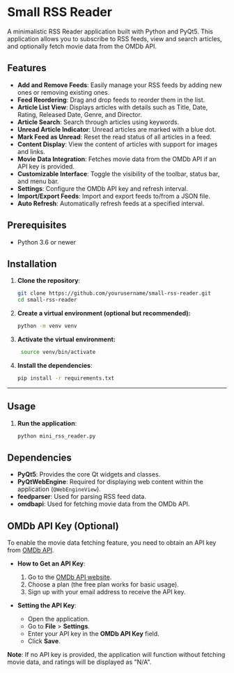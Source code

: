 # Small RSS Reader

A minimalistic RSS Reader application built with Python and PyQt5. This application allows you to subscribe to RSS feeds, view and search articles, and optionally fetch movie data from the OMDb API.

## Features

- **Add and Remove Feeds**: Easily manage your RSS feeds by adding new ones or removing existing ones.
- **Feed Reordering**: Drag and drop feeds to reorder them in the list.
- **Article List View**: Displays articles with details such as Title, Date, Rating, Released Date, Genre, and Director.
- **Article Search**: Search through articles using keywords.
- **Unread Article Indicator**: Unread articles are marked with a blue dot.
- **Mark Feed as Unread**: Reset the read status of all articles in a feed.
- **Content Display**: View the content of articles with support for images and links.
- **Movie Data Integration**: Fetches movie data from the OMDb API if an API key is provided.
- **Customizable Interface**: Toggle the visibility of the toolbar, status bar, and menu bar.
- **Settings**: Configure the OMDb API key and refresh interval.
- **Import/Export Feeds**: Import and export feeds to/from a JSON file.
- **Auto Refresh**: Automatically refresh feeds at a specified interval.

## Prerequisites
- Python 3.6 or newer

## Installation

1. **Clone the repository**:
   ```bash
   git clone https://github.com/yourusername/small-rss-reader.git
   cd small-rss-reader
2. **Create a virtual environment (optional but recommended):**
    ```bash 
    python -m venv venv
3. **Activate the virtual environment:**
   ```bash
    source venv/bin/activate
4. **Install the dependencies**:
   ```bash
   pip install -r requirements.txt

---

## Usage

1. **Run the application**:
   ```bash
   python mini_rss_reader.py

## Dependencies

- **PyQt5**: Provides the core Qt widgets and classes.
- **PyQtWebEngine**: Required for displaying web content within the application (`QWebEngineView`).
- **feedparser**: Used for parsing RSS feed data.
- **omdbapi**: Used for fetching movie data from the OMDb API.

## OMDb API Key (Optional)

To enable the movie data fetching feature, you need to obtain an API key from [OMDb API](http://www.omdbapi.com/apikey.aspx).

- **How to Get an API Key**:
  1. Go to the [OMDb API website](http://www.omdbapi.com/apikey.aspx).
  2. Choose a plan (the free plan works for basic usage).
  3. Sign up with your email address to receive the API key.

- **Setting the API Key**:
  - Open the application.
  - Go to **File** > **Settings**.
  - Enter your API key in the **OMDb API Key** field.
  - Click **Save**.

**Note**: If no API key is provided, the application will function without fetching movie data, and ratings will be displayed as "N/A".



